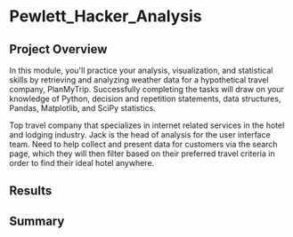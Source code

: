 # Pewlett_Hacker_Analysis
## Project Overview 
In this module, you'll practice your analysis, visualization, and statistical skills by retrieving and analyzing weather data for a hypothetical travel company, PlanMyTrip. Successfully completing the tasks will draw on your knowledge of Python, decision and repetition statements, data structures, Pandas, Matplotlib, and SciPy statistics.

Top travel company that specializes in internet related services in the hotel and lodging industry. Jack is the head of analysis for the user interface team.  Need to help collect and present data for customers via the search page, which they will then filter based on their preferred travel criteria in order to find their ideal hotel anywhere.  


## Results

## Summary



